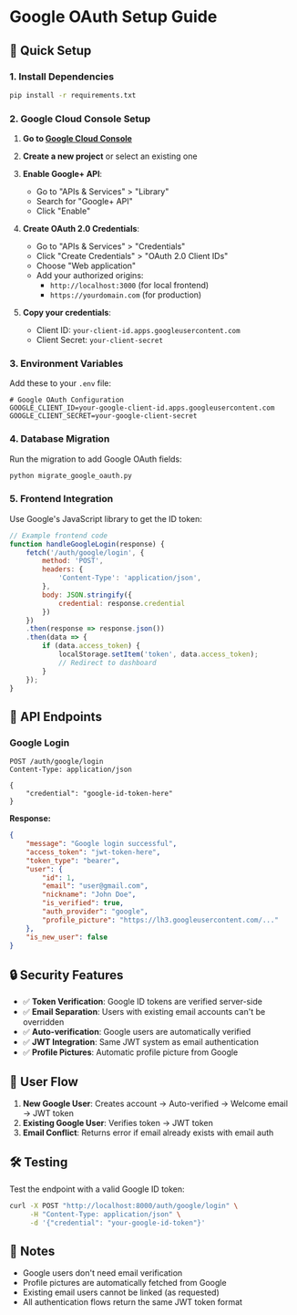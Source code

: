 # Google OAuth Setup Guide

## 🚀 Quick Setup

### 1. Install Dependencies
```bash
pip install -r requirements.txt
```

### 2. Google Cloud Console Setup

1. **Go to [Google Cloud Console](https://console.cloud.google.com/)**
2. **Create a new project** or select an existing one
3. **Enable Google+ API**:
   - Go to "APIs & Services" > "Library"
   - Search for "Google+ API" 
   - Click "Enable"

4. **Create OAuth 2.0 Credentials**:
   - Go to "APIs & Services" > "Credentials"
   - Click "Create Credentials" > "OAuth 2.0 Client IDs"
   - Choose "Web application"
   - Add your authorized origins:
     - `http://localhost:3000` (for local frontend)
     - `https://yourdomain.com` (for production)

5. **Copy your credentials**:
   - Client ID: `your-client-id.apps.googleusercontent.com`
   - Client Secret: `your-client-secret`

### 3. Environment Variables

Add these to your `.env` file:

```env
# Google OAuth Configuration
GOOGLE_CLIENT_ID=your-google-client-id.apps.googleusercontent.com
GOOGLE_CLIENT_SECRET=your-google-client-secret
```

### 4. Database Migration

Run the migration to add Google OAuth fields:

```bash
python migrate_google_oauth.py
```

### 5. Frontend Integration

Use Google's JavaScript library to get the ID token:

```javascript
// Example frontend code
function handleGoogleLogin(response) {
    fetch('/auth/google/login', {
        method: 'POST',
        headers: {
            'Content-Type': 'application/json',
        },
        body: JSON.stringify({
            credential: response.credential
        })
    })
    .then(response => response.json())
    .then(data => {
        if (data.access_token) {
            localStorage.setItem('token', data.access_token);
            // Redirect to dashboard
        }
    });
}
```

## 🔄 API Endpoints

### Google Login
```
POST /auth/google/login
Content-Type: application/json

{
    "credential": "google-id-token-here"
}
```

**Response:**
```json
{
    "message": "Google login successful",
    "access_token": "jwt-token-here",
    "token_type": "bearer",
    "user": {
        "id": 1,
        "email": "user@gmail.com",
        "nickname": "John Doe",
        "is_verified": true,
        "auth_provider": "google",
        "profile_picture": "https://lh3.googleusercontent.com/..."
    },
    "is_new_user": false
}
```

## 🔒 Security Features

- ✅ **Token Verification**: Google ID tokens are verified server-side
- ✅ **Email Separation**: Users with existing email accounts can't be overridden
- ✅ **Auto-verification**: Google users are automatically verified
- ✅ **JWT Integration**: Same JWT system as email authentication
- ✅ **Profile Pictures**: Automatic profile picture from Google

## 🎯 User Flow

1. **New Google User**: Creates account → Auto-verified → Welcome email → JWT token
2. **Existing Google User**: Verifies token → JWT token  
3. **Email Conflict**: Returns error if email already exists with email auth

## 🛠️ Testing

Test the endpoint with a valid Google ID token:

```bash
curl -X POST "http://localhost:8000/auth/google/login" \
     -H "Content-Type: application/json" \
     -d '{"credential": "your-google-id-token"}'
```

## 📝 Notes

- Google users don't need email verification
- Profile pictures are automatically fetched from Google
- Existing email users cannot be linked (as requested)
- All authentication flows return the same JWT token format 